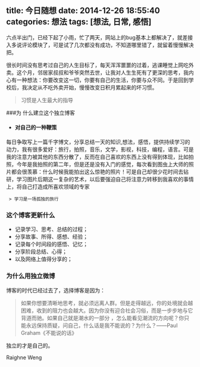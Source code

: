 title: 今日随想 
date: 2014-12-26 18:55:40 
categories: 想法 
tags: [想法, 日常, 感悟] 
---
六点半出门，已经下起了小雨，忙了两天，网站上的bug基本上都解决了，就差接入多说评论模块了，可是试了几次都没有成功，不知道哪里错了，就留着慢慢解决把。

<!--more-->

很长时间没有思考过自己的人生目标了，每天浑浑噩噩的过着，逃课睡觉上网吃外卖。这个月，邻居家叔叔和爷爷突然去世，让我对人生生死有了更深的思考，我内心有一种想法：你要改变这一切，你要有自己的生活，你要与众不同。于是回到学校后，我决定从不吃外卖开始，慢慢改变日积月累起来的坏习惯。
    
 >习惯是人生最大的指导

###为 什么建立这个独立博客
- #### 对自己的一种鞭策
每日争取写上一篇千字博文，分享总结一天的知识,想法，感悟，提供持续学习的动力，我有很多爱好：旅行，拍照，音乐，文学，影视，科技，编程，语言。可是我的注意力被其他的东西分散了，反而在自己喜欢的东西上没有得到体现，比如拍照，今年是我拍照的第二年，但是还是没有入门的感觉，每次看到图虫上大师的照片都会很羡慕：什么时候我能拍出这么惊艳的照片！可是自己却很少花时间去钻研，学习图片后期这一复杂的艺术，以后要强迫自己将注意力转移到我喜欢的事情上，将自己打造成所喜欢领域的专家

     > 学习是一场孤独的旅行

### 这个博客更新什么

- 记录学习、思考、总结的过程；
- 分享故事、所得、感想、经验；
- 记录每个时间段的感悟、记忆；
- 分享阶段总结、心得；
- 以及网络上值得分享的；

### 为什么用独立微博
博客的时代已经过去了，选择博客是因为：

>如果你想要清晰地思考，就必须远离人群。但是走得越远，你的处境就会越困难，收到的阻力也会越大。因为你没有迎合社会习俗，而是一步步地与它背道而驰。如果自己就是潮水的一部分 ，怎么能看见潮流的方向呢？你只能永远保持质疑，问自己，什么话是我不能说的？为什么？——Paul Graham《不能说的话》

独立的才是自己的。


Raighne Weng

